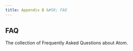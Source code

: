 ```yaml
---
title: Appendix B &#58; FAQ
---
```


## FAQ

The collection of Frequently Asked Questions about Atom.
